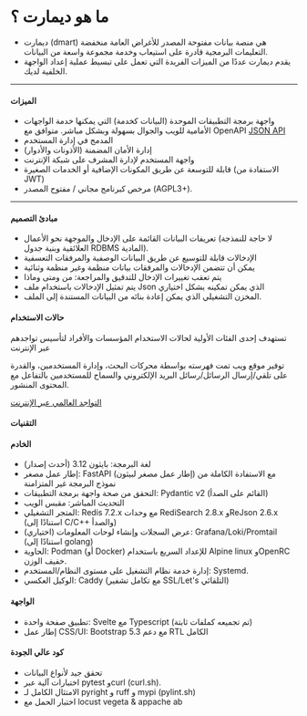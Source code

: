 # ما هو ديمارت ؟

<script lang="ts">
  import { Col, Container, Row } from "sveltestrap";
  import Icon from "@/components/Icon.svelte";

</script>
<!--Container fluid={true} class="pt-4 ps-4 pe-4"-->
<Row>
<Col>

- ديمارت (dmart) هي منصة بيانات مفتوحة المصدر للأغراض العامة منخفضة التعليمات البرمجية قادرة على استيعاب وخدمة مجموعة واسعة من البيانات.
- يقدم ديمارت عددًا من الميزات الفريدة التي تعمل على تبسيط عملية إعداد الواجهة الخلفية لديك.

----

#### <Icon name="stars" class="text-success m-2 fs-2" /> الميزات

- واجهة برمجة التطبيقات الموحدة (البيانات كخدمة) التي يمكنها خدمة الواجهات الأمامية للويب والجوال بسهولة وبشكل مباشر. متوافق مع OpenAPI [JSON API](https://api.dmart.cc/docs)
- المدمج في إدارة المستخدم
- إدارة الأمان المضمنة (الأذونات والأدوار)
- واجهة المستخدم لإدارة المشرف على شبكة الإنترنت
- قابلة للتوسعة عن طريق المكونات الإضافية أو الخدمات الصغيرة (الاستفادة من JWT)
- مرخص كبرنامج مجاني / مفتوح المصدر (AGPL3+).

----

#### <Icon name="bank" class="text-danger m-2 fs-2" /> مبادئ التصميم

- تعريفات البيانات القائمة على الإدخال والموجهة نحو الأعمال (لا حاجة للنمذجة العلائقية وبنية جدول RDBMS المادية).
- الإدخالات قابلة للتوسيع عن طريق البيانات الوصفية والمرفقات التعسفية
- يمكن أن تتضمن الإدخالات والمرفقات بيانات منظمة وغير منظمة وثنائية
- يتم تعقب تغييرات الإدخال للتدقيق والمراجعة: من ومتى وماذا
- يتم تمثيل الإدخالات باستخدام ملف Json الذي يمكن تمكينه بشكل اختياري
- المخزن التشغيلي الذي يمكن إعادة بنائه من البيانات المستندة إلى الملف.


#### <Icon name="briefcase" class="text-warning m-2 fs-2" /> حالات الاستخدام

تستهدف إحدى الفئات الأولية لحالات الاستخدام المؤسسات والأفراد لتأسيس تواجدهم عبر الإنترنت

توفير موقع ويب تمت فهرسته بواسطة محركات البحث، وإدارة المستخدمين، والقدرة على تلقي/إرسال الرسائل/رسائل البريد الإلكتروني والسماح للمستخدمين بالتفاعل مع المحتوى المنشور.

[التواجد العالمي عبر الإنترنت](/presence_usecases)

  </Col><Col> 

#### <Icon name="airplane-engines" class="text-primary m-2 fs-2" /> التقنيات

#### الخادم

- لغة البرمجة: بايثون 3.12 (أحدث إصدار)
- إطار عمل مصغر: FastAPI (إطار عمل مصغر لبيثون) مع الاستفادة الكاملة من نموذج البرمجة غير المتزامنة
- التحقق من صحة واجهة برمجة التطبيقات: Pydantic v2 (القائم على الصدأ)
- التحديث المباشر: مقبس الويب
- المتجر التشغيلي: Redis 7.2.x مع وحدات RediSearch 2.8.x وReJson 2.6.x (استنادًا إلى C/C++ والصدأ)
- عرض السجلات وإنشاء لوحات المعلومات (اختياري): Grafana/Loki/Promtail (استنادًا إلى golang)
- الحاوية: Podman (أو Docker) للإعداد السريع باستخدام Alpine linux وOpenRC خفيف الوزن.
- إدارة خدمة نظام التشغيل على مستوى النظام/المستخدم: Systemd.
- الوكيل العكسي: Caddy (مع تكامل تشفير SSL/Let's التلقائي)

#### الواجهة

- تطبيق صفحة واحدة: Svelte مع Typescript (تم تجميعه كملفات ثابتة)
- إطار عمل CSS/UI: Bootstrap 5.3 مع دعم RTL الكامل

#### كود عالي الجودة

- تحقق جيد لأنواع البيانات
- اختبارات آلية عبر pytest وcurl (curl.sh).
- الامتثال الكامل لـ pyright و ruff و mypi (pylint.sh)
- اختبار الحمل مع locust vegeta & appache ab

</Col></Row><!--/Container-->
